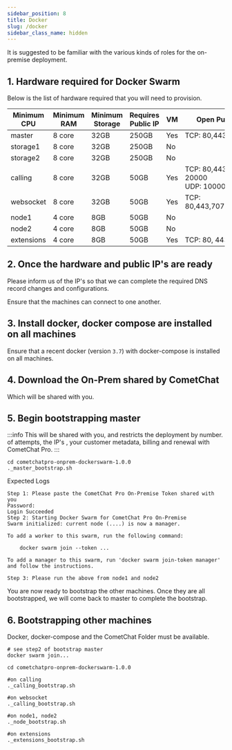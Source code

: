 ```yaml
---
sidebar_position: 8
title: Docker
slug: /docker
sidebar_class_name: hidden
---
```


It is suggested to be familiar with the various kinds of roles for the on-premise deployment.

## 1. Hardware required for Docker Swarm

Below is the list of hardware required that you will need to provision.

| Minimum CPU | Minimum RAM | Minimum Storage | Requires Public IP | VM | Open Public Ports | 
| ---- | ---- | ---- | ---- | ---- | ---- | 
| master | 8 core | 32GB | 250GB | Yes | TCP: 80,443 | 
| storage1 | 8 core | 32GB | 250GB | No |  | 
| storage2 | 8 core | 32GB | 250GB | No |  | 
| calling | 8 core | 32GB | 50GB | Yes | TCP: 80,443, 10000-20000<br />UDP: 10000-20000 | 
| websocket | 8 core | 32GB | 50GB | Yes | TCP: 80,443,7070,5222,5223 | 
| node1 | 4 core | 8GB | 50GB | No |  | 
| node2 | 4 core | 8GB | 50GB | No |  | 
| extensions | 4 core | 8GB | 50GB | Yes | TCP: 80, 443 | 


## 2. Once the hardware and public IP's are ready

Please inform us of the IP's so that we can complete the required DNS record changes and configurations.

Ensure that the machines can connect to one another.

## 3. Install docker, docker compose are installed on all machines

Ensure that a recent docker (version `3.7`) with docker-compose is installed on all machines.

## 4. Download the On-Prem shared by CometChat

Which will be shared with you.

## 5. Begin bootstrapping master

:::info
This will be shared with you, and restricts the deployment by number. of attempts, the IP's , your customer metadata, billing and renewal with CometChat Pro.
:::


```none
cd cometchatpro-onprem-dockerswarm-1.0.0
._master_bootstrap.sh
```



Expected Logs

```none
Step 1: Please paste the CometChat Pro On-Premise Token shared with you                                                           
Password:                                                                                                                        
Login Succeeded                                                                                                                   
Step 2: Starting Docker Swarm for CometChat Pro On-Premise
Swarm initialized: current node (....) is now a manager.

To add a worker to this swarm, run the following command:

    docker swarm join --token ...

To add a manager to this swarm, run 'docker swarm join-token manager' and follow the instructions.

Step 3: Please run the above from node1 and node2
```



You are now ready to bootstrap the other machines. Once they are all bootstrapped, we will come back to master to complete the bootstrap.

## 6. Bootstrapping other machines

Docker, docker-compose and the CometChat Folder must be available.

```none
# see step2 of bootstrap master
docker swarm join...

cd cometchatpro-onprem-dockerswarm-1.0.0

#on calling
._calling_bootstrap.sh

#on websocket
._calling_bootstrap.sh

#on node1, node2
._node_bootstrap.sh

#on extensions
._extensions_bootstrap.sh
```

